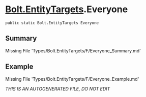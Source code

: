 # [Bolt.EntityTargets](Types/Bolt.EntityTargets.md).Everyone
`public static Bolt.EntityTargets Everyone`
## Summary
Missing File 'Types/Bolt.EntityTargets/F/Everyone_Summary.md'
## Example
Missing File 'Types/Bolt.EntityTargets/F/Everyone_Example.md'

*THIS IS AN AUTOGENERATED FILE, DO NOT EDIT*
